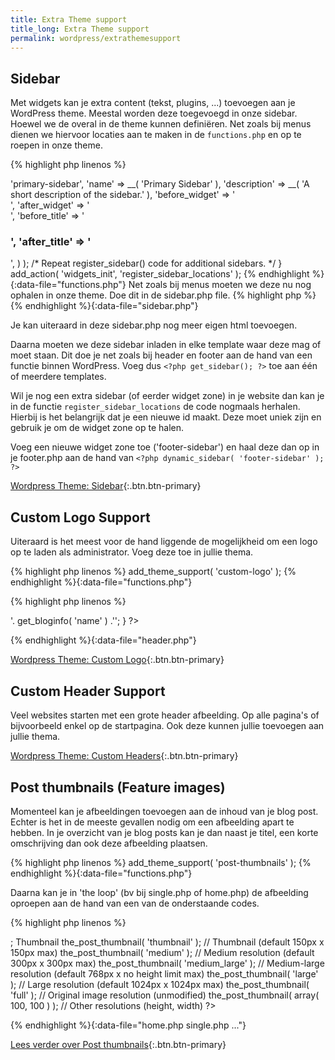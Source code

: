 ```yaml
---
title: Extra Theme support
title_long: Extra Theme support
permalink: wordpress/extrathemesupport
---
```


Sidebar
-------


Met widgets kan je extra content (tekst, plugins, ...) toevoegen aan je WordPress theme.
Meestal worden deze toegevoegd in onze sidebar. Hoewel we de overal in de theme kunnen definiëren.
Net zoals bij menus dienen we hiervoor locaties aan te maken in de `functions.php` en op te roepen in onze theme.

{% highlight php linenos %}
<?php
# …
function register_sidebar_locations() {
    /* Register the 'primary' sidebar. */
    register_sidebar(
        array(
            'id'            => 'primary-sidebar',
            'name'          => __( 'Primary Sidebar' ),
            'description'   => __( 'A short description of the sidebar.' ),
            'before_widget' => '<div id="%1$s" class="widget %2$s">',
            'after_widget'  => '</div>',
            'before_title'  => '<h3 class="widget-title">',
            'after_title'   => '</h3>',
        )
    );
    /* Repeat register_sidebar() code for additional sidebars. */
}
add_action( 'widgets_init', 'register_sidebar_locations' );
{% endhighlight %}{:data-file="functions.php"}

Net zoals bij menus moeten we deze nu nog ophalen in onze theme.
Doe dit in de sidebar.php file.

{% highlight php %}
<aside>
<?php dynamic_sidebar( 'primary-sidebar' ); ?>
</aside>
{% endhighlight %}{:data-file="sidebar.php"}

Je kan uiteraard in deze sidebar.php nog meer eigen html toevoegen.

Daarna moeten we deze sidebar inladen in elke template waar deze mag of moet staan.
Dit doe je net zoals bij header en footer aan de hand van een functie binnen WordPress. Voeg dus `<?php get_sidebar(); ?>` toe aan één of meerdere templates. 

Wil je nog een extra sidebar (of eerder widget zone) in je website dan kan je in de functie `register_sidebar_locations` de code nogmaals herhalen. Hierbij is het belangrijk dat je een nieuwe id maakt. Deze moet uniek zijn en gebruik je om de widget zone op te halen.

Voeg een nieuwe widget zone toe ('footer-sidebar') en haal deze dan op in je footer.php aan de hand van `<?php dynamic_sidebar( 'footer-sidebar' ); ?>`

[Wordpress Theme: Sidebar](https://developer.wordpress.org/themes/functionality/sidebars/){:.btn.btn-primary}


Custom Logo Support
-------------------

Uiteraard is het meest voor de hand liggende de mogelijkheid om een logo op te laden als administrator. Voeg deze toe in jullie thema.

{% highlight php linenos %}
add_theme_support( 'custom-logo' );
{% endhighlight %}{:data-file="functions.php"}

{% highlight php linenos %}
<?php
if ( has_custom_logo() ) {
        the_custom_logo();
} else {
        echo '<h1>'. get_bloginfo( 'name' ) .'</h1>';
}
?>
{% endhighlight %}{:data-file="header.php"}


[Wordpress Theme: Custom Logo](https://developer.wordpress.org/themes/functionality/custom-logo/){:.btn.btn-primary}

Custom Header Support
---------------------

Veel websites starten met een grote header afbeelding. Op alle pagina's of bijvoorbeeld enkel op de startpagina. Ook deze kunnen jullie toevoegen aan jullie thema.

[Wordpress Theme: Custom Headers](https://developer.wordpress.org/themes/functionality/custom-headers/){:.btn.btn-primary}


Post thumbnails (Feature images)
-------------------------------

Momenteel kan je afbeeldingen toevoegen aan de inhoud van je blog post.
Echter is het in de meeste gevallen nodig om een afbeelding apart te hebben. In je overzicht van je blog posts kan je dan naast je titel, een korte omschrijving dan ook deze afbeelding plaatsen.


{% highlight php linenos %}
add_theme_support( 'post-thumbnails' );
{% endhighlight %}{:data-file="functions.php"}

Daarna kan je in 'the loop' (bv bij single.php of home.php) de afbeelding oproepen aan de hand van een van de onderstaande codes.

{% highlight php linenos %}
<?php
the_post_thumbnail(); // Without parameter ->; Thumbnail
the_post_thumbnail( 'thumbnail' ); // Thumbnail (default 150px x 150px max)
the_post_thumbnail( 'medium' ); // Medium resolution (default 300px x 300px max)
the_post_thumbnail( 'medium_large' ); // Medium-large resolution (default 768px x no height limit max)
the_post_thumbnail( 'large' ); // Large resolution (default 1024px x 1024px max)
the_post_thumbnail( 'full' ); // Original image resolution (unmodified)
the_post_thumbnail( array( 100, 100 ) ); // Other resolutions (height, width)

?>
{% endhighlight %}{:data-file="home.php single.php ..."}

[Lees verder over Post thumbnails](https://developer.wordpress.org/themes/functionality/featured-images-post-thumbnails/){:.btn.btn-primary}